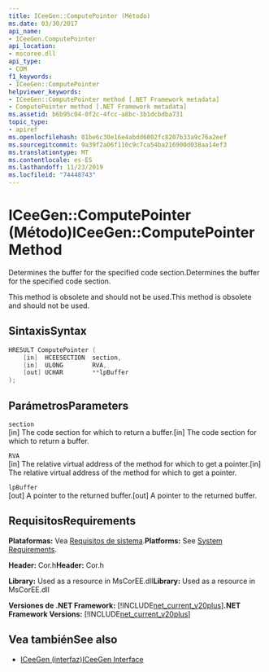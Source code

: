 ```yaml
---
title: ICeeGen::ComputePointer (Método)
ms.date: 03/30/2017
api_name:
- ICeeGen.ComputePointer
api_location:
- mscoree.dll
api_type:
- COM
f1_keywords:
- ICeeGen::ComputePointer
helpviewer_keywords:
- ICeeGen::ComputePointer method [.NET Framework metadata]
- ComputePointer method [.NET Framework metadata]
ms.assetid: b6b95c04-0f2c-4fcc-a8bc-3b1dcbdba731
topic_type:
- apiref
ms.openlocfilehash: 01be6c30e16e4abdd6002fc8207b33a9c76a2eef
ms.sourcegitcommit: 9a39f2a06f110c9c7ca54ba216900d038aa14ef3
ms.translationtype: MT
ms.contentlocale: es-ES
ms.lasthandoff: 11/23/2019
ms.locfileid: "74448743"
---
```

# <a name="iceegencomputepointer-method"></a><span data-ttu-id="b7b48-102">ICeeGen::ComputePointer (Método)</span><span class="sxs-lookup"><span data-stu-id="b7b48-102">ICeeGen::ComputePointer Method</span></span>
<span data-ttu-id="b7b48-103">Determines the buffer for the specified code section.</span><span class="sxs-lookup"><span data-stu-id="b7b48-103">Determines the buffer for the specified code section.</span></span>  
  
 <span data-ttu-id="b7b48-104">This method is obsolete and should not be used.</span><span class="sxs-lookup"><span data-stu-id="b7b48-104">This method is obsolete and should not be used.</span></span>  
  
## <a name="syntax"></a><span data-ttu-id="b7b48-105">Sintaxis</span><span class="sxs-lookup"><span data-stu-id="b7b48-105">Syntax</span></span>  
  
```cpp  
HRESULT ComputePointer (  
    [in]  HCEESECTION  section,  
    [in]  ULONG        RVA,   
    [out] UCHAR        **lpBuffer  
);  
```  
  
## <a name="parameters"></a><span data-ttu-id="b7b48-106">Parámetros</span><span class="sxs-lookup"><span data-stu-id="b7b48-106">Parameters</span></span>  
 `section`  
 <span data-ttu-id="b7b48-107">[in] The code section for which to return a buffer.</span><span class="sxs-lookup"><span data-stu-id="b7b48-107">[in] The code section for which to return a buffer.</span></span>  
  
 `RVA`  
 <span data-ttu-id="b7b48-108">[in] The relative virtual address of the method for which to get a pointer.</span><span class="sxs-lookup"><span data-stu-id="b7b48-108">[in] The relative virtual address of the method for which to get a pointer.</span></span>  
  
 `lpBuffer`  
 <span data-ttu-id="b7b48-109">[out] A pointer to the returned buffer.</span><span class="sxs-lookup"><span data-stu-id="b7b48-109">[out] A pointer to the returned buffer.</span></span>  
  
## <a name="requirements"></a><span data-ttu-id="b7b48-110">Requisitos</span><span class="sxs-lookup"><span data-stu-id="b7b48-110">Requirements</span></span>  
 <span data-ttu-id="b7b48-111">**Plataformas:** Vea [Requisitos de sistema](../../../../docs/framework/get-started/system-requirements.md).</span><span class="sxs-lookup"><span data-stu-id="b7b48-111">**Platforms:** See [System Requirements](../../../../docs/framework/get-started/system-requirements.md).</span></span>  
  
 <span data-ttu-id="b7b48-112">**Header:** Cor.h</span><span class="sxs-lookup"><span data-stu-id="b7b48-112">**Header:** Cor.h</span></span>  
  
 <span data-ttu-id="b7b48-113">**Library:** Used as a resource in MsCorEE.dll</span><span class="sxs-lookup"><span data-stu-id="b7b48-113">**Library:** Used as a resource in MsCorEE.dll</span></span>  
  
 <span data-ttu-id="b7b48-114">**Versiones de .NET Framework:** [!INCLUDE[net_current_v20plus](../../../../includes/net-current-v20plus-md.md)]</span><span class="sxs-lookup"><span data-stu-id="b7b48-114">**.NET Framework Versions:** [!INCLUDE[net_current_v20plus](../../../../includes/net-current-v20plus-md.md)]</span></span>  
  
## <a name="see-also"></a><span data-ttu-id="b7b48-115">Vea también</span><span class="sxs-lookup"><span data-stu-id="b7b48-115">See also</span></span>

- [<span data-ttu-id="b7b48-116">ICeeGen (interfaz)</span><span class="sxs-lookup"><span data-stu-id="b7b48-116">ICeeGen Interface</span></span>](../../../../docs/framework/unmanaged-api/metadata/iceegen-interface.md)
